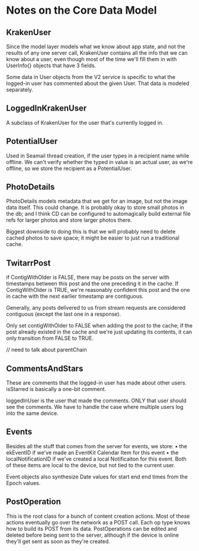#  Notes on the Core Data Model 

## KrakenUser

Since the model layer models what we know about app state, and not the results of any one server call, KrakenUser contains
all the info that we can know about a user, even though most of the time we'll fill them in with UserInfo{} objects that have 3 fields.

Some data in User objects from the V2 service is specific to what the logged-in user has commented about the given User.
That data is modeled separately.

## LoggedInKrakenUser

A subclass of KrakenUser for the user that's currently logged in.

## PotentialUser

Used in Seamail thread creation, if the user types in a recipient name while offline. We can't verify whether the typed in value is 
an actual user, as we're offline, so we store the recipient as a PotentialUser.

## PhotoDetails

PhotoDetails models metadata that we get for an image, but not the image data itself. This could change.
It is probably okay to store small photos in the db; and I think CD can be configured to automagically build external file refs 
for larger photos and store larger photos there. 

Biggest downside to doing this is that we will probably need to delete cached photos to save space; it might be easier to just run
a traditional cache.

## TwitarrPost

if ContigWithOlder is FALSE, there may be posts on the server with timestamps between this post and the one preceding it in the cache.
If ContigWithOlder is TRUE, we're reasonably confident this post and the one in cache with the next earlier timestamp are contiguous.

Generally, any posts delivered to us from stream requests are considered contiguous (except the last one in a response). 

Only set contigWithOlder to FALSE when adding the post to the cache; if the post already existed in the cache and we're just updating
its contents, it can only transition from FALSE to TRUE.

// need to talk about parentChain

## CommentsAndStars

These are comments that the logged-in user has made about other users. isStarred is basically a one-bit comment.

loggedInUser is the user that made the comments. ONLY that user should see the comments. We have to handle the case where
multiple users log into the same device.

## Events

Besides all the stuff that comes from the server for events, we store:
	• the ekEventID if we've made an EventKit Calendar Item for this event
	• the localNotificationID if we've created a local Notificaiton for this event.
Both of these items are local to the device, but not tied to the current user.

Event objects also synthesize Date values for start end end times from the Epoch values.

## PostOperation

This is the root class for a bunch of content creation actions. Most of these actions eventually go over the network as a POST call.
Each op type knows how to build its POST from its data.
PostOperations can be edited and deleted before being sent to the server, although if the device is online they'll get sent as soon as they're created.

